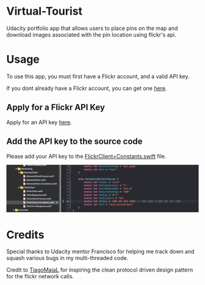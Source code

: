# Virtual-Tourist
Udacity portfolio app that allows users to place pins on the map and download images associated with the pin location using flickr's api.

# Usage
To use this app, you must first have a Flickr account, and a valid API key.

If you dont already have a Flickr account, you can get one [here](https://www.flickr.com).

## Apply for a Flickr API Key
Apply for an API key [here](https://www.flickr.com/services/apps/create/apply).

## Add the API key to the source code
Please add your API key to the [FlickrClient+Constants.swift](Virtual%20Tourist/Model/Networking/FlickrClient/FlickrClient+Constants.swift) file.

![FlickrClient+Constants.swift](images/apiKey.png)

# Credits
Special thanks to Udacity mentor Francisco for helping me track down and squash various bugs in my multi-threaded code.

Credit to [TiagoMaiaL](https://github.com/TiagoMaiaL/Virtual-Tourist) for inspiring the clean protocol driven design pattern for the flickr network calls.
